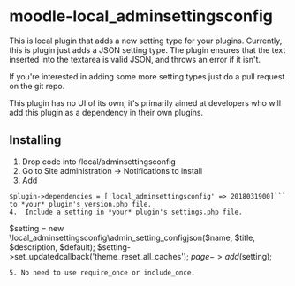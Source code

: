 # moodle-local_adminsettingsconfig

This is local plugin that adds a new setting type for your plugins. Currently, this is plugin just adds a JSON setting type. The plugin ensures that the text inserted into the textarea is valid JSON, and throws an error if it isn't.

If you're interested in adding some more setting types just do a pull request on the git repo.

This plugin has no UI of its own, it's primarily aimed at developers who will add this plugin as a dependency in their own plugins.

## Installing
1.  Drop code into /local/adminsettingsconfig
2.  Go to Site administration -> Notifications to install
3.  Add
```
$plugin->dependencies = ['local_adminsettingsconfig' => 2018031900]```
to *your* plugin's version.php file.
4.  Include a setting in *your* plugin's settings.php file.
```
$setting = new \local_adminsettingsconfig\admin_setting_configjson($name, $title, $description, $default);
$setting->set_updatedcallback('theme_reset_all_caches');
$page->add($setting);
```
5. No need to use require_once or include_once.
